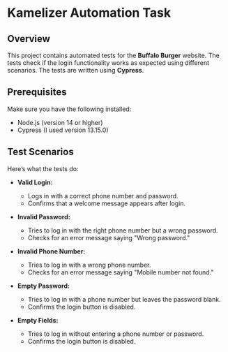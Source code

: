 # Kamelizer Automation Task

## Overview
This project contains automated tests for the **Buffalo Burger** website. The tests check if the login functionality works as expected using different scenarios. The tests are written using **Cypress**.

## Prerequisites
Make sure you have the following installed:

- Node.js (version 14 or higher)
- Cypress (I used version 13.15.0)

## Test Scenarios
Here’s what the tests do:

- **Valid Login:**
  - Logs in with a correct phone number and password.
  - Confirms that a welcome message appears after login.

- **Invalid Password:**
  - Tries to log in with the right phone number but a wrong password.
  - Checks for an error message saying "Wrong password."

- **Invalid Phone Number:**
  - Tries to log in with a wrong phone number.
  - Checks for an error message saying "Mobile number not found."

- **Empty Password:**
  - Tries to log in with a phone number but leaves the password blank.
  - Confirms the login button is disabled.

- **Empty Fields:**
  - Tries to log in without entering a phone number or password.
  - Confirms the login button is disabled.
